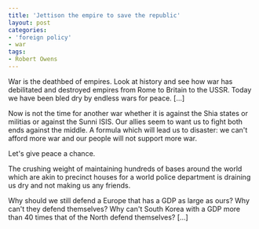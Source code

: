 ```yaml
---
title: 'Jettison the empire to save the republic'
layout: post
categories:
- 'foreign policy'
- war
tags:
- Robert Owens
---
```


War is the deathbed of empires. Look at history and see how war has debilitated and destroyed empires from Rome to Britain to the USSR. Today we have been bled dry by endless wars for peace. \[...\]

Now is not the time for another war whether it is against the Shia states or militias or against the Sunni ISIS. Our allies seem to want us to fight both ends against the middle. A formula which will lead us to disaster: we can't afford more war and our people will not support more war.

Let's give peace a chance.

The crushing weight of maintaining hundreds of bases around the world which are akin to precinct houses for a world police department is draining us dry and not making us any friends.

Why should we still defend a Europe that has a GDP as large as ours? Why can't they defend themselves? Why can't South Korea with a GDP more than 40 times that of the North defend themselves? \[...\]
